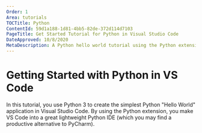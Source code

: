 ```yaml
---
Order: 1
Area: tutorials
TOCTitle: Python
ContentId: 59d1a188-1d81-4bb5-82de-372d114d7103
PageTitle: Get Started Tutorial for Python in Visual Studio Code
DateApproved: 10/8/2020
MetaDescription: A Python hello world tutorial using the Python extension in Visual Studio Code (a great Python IDE like PyCharm, if not the best Python IDE)
---
```

# Getting Started with Python in VS Code

In this tutorial, you use Python 3 to create the simplest Python "Hello World" application in Visual Studio Code. By using the Python extension, you make VS Code into a great lightweight Python IDE (which you may find a productive alternative to PyCharm).
